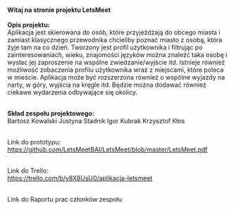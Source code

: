 <br><b>Witaj na stronie projektu LetsMeet</b></br>
<br><b>Opis projektu:</b></br>
Aplikacja jest skierowana do osób, które przyjeżdżają do obcego miasta i zamiast klasycznego przewodnika chcieliby poznać miasto z osobą, która żyje tam na co dzień. Tworzony jest profil użytkownika i filtrując po zainteresowaniach, wieku, znajomości języków można znaleźć taka osobę i wysłac jej zaproszenie na wspólne zwiedzanie/wyjście itd. Istnieje również możliwość zobaczenia profilu użytkownika wraz z miejscami, które poleca w mieście. 
Aplikacja może być rozszerzona również o wspólne wyjazdy na narty, w góry, wyjścia na kręgle itd. 
Będzie można dodawać również ciekawe wydarzenia odbywające się okolicy.

<br><b>Skład zespołu projektowego:</b></br>
Bartosz Kowalski
Justyna Stadnik
Igor Kubrak
Krzysztof Kłos

<br>Link do prototypu:</br>
https://github.com/LetsMeetBAI/LetsMeet/blob/master/LetsMeet.pdf

<br>Link do Trello:</br>
https://trello.com/b/y8X8UsU0/aplikacja-letsmeet

<br>Link do Raportu prac członków zespołu</br>
